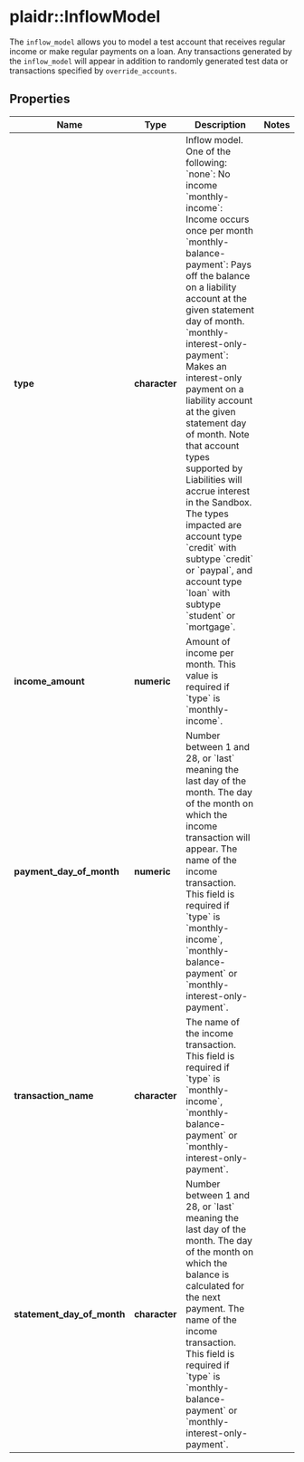 # plaidr::InflowModel

The `inflow_model` allows you to model a test account that receives regular income or make regular payments on a loan. Any transactions generated by the `inflow_model` will appear in addition to randomly generated test data or transactions specified by `override_accounts`.

## Properties
Name | Type | Description | Notes
------------ | ------------- | ------------- | -------------
**type** | **character** | Inflow model. One of the following:  &#x60;none&#x60;: No income  &#x60;monthly-income&#x60;: Income occurs once per month &#x60;monthly-balance-payment&#x60;: Pays off the balance on a liability account at the given statement day of month.  &#x60;monthly-interest-only-payment&#x60;: Makes an interest-only payment on a liability account at the given statement day of month.  Note that account types supported by Liabilities will accrue interest in the Sandbox. The types impacted are account type &#x60;credit&#x60; with subtype &#x60;credit&#x60; or &#x60;paypal&#x60;, and account type &#x60;loan&#x60; with subtype &#x60;student&#x60; or &#x60;mortgage&#x60;. | 
**income_amount** | **numeric** | Amount of income per month. This value is required if &#x60;type&#x60; is &#x60;monthly-income&#x60;. | 
**payment_day_of_month** | **numeric** | Number between 1 and 28, or &#x60;last&#x60; meaning the last day of the month. The day of the month on which the income transaction will appear. The name of the income transaction. This field is required if &#x60;type&#x60; is &#x60;monthly-income&#x60;, &#x60;monthly-balance-payment&#x60; or &#x60;monthly-interest-only-payment&#x60;. | 
**transaction_name** | **character** | The name of the income transaction. This field is required if &#x60;type&#x60; is &#x60;monthly-income&#x60;, &#x60;monthly-balance-payment&#x60; or &#x60;monthly-interest-only-payment&#x60;. | 
**statement_day_of_month** | **character** | Number between 1 and 28, or &#x60;last&#x60; meaning the last day of the month. The day of the month on which the balance is calculated for the next payment. The name of the income transaction. This field is required if &#x60;type&#x60; is &#x60;monthly-balance-payment&#x60; or &#x60;monthly-interest-only-payment&#x60;. | 


